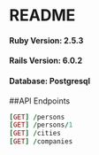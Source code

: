 # README

#### Ruby Version: 2.5.3
#### Rails Version: 6.0.2
#### Database: Postgresql

##API Endpoints

```ruby
[GET] /persons
[GET] /persons/1
[GET] /cities
[GET] /companies

```
